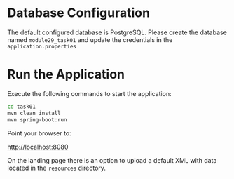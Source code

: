 # Database Configuration


The default configured database is PostgreSQL. Please create the database named `module29_task01` and update the credentials in the `application.properties`

# Run the Application

Execute the following commands to start the application:

```bash
cd task01
mvn clean install
mvn spring-boot:run
```

Point your browser to:

[http://localhost:8080](http://localhost:8080)

On the landing page there is an option to upload a default XML with data located in the `resources` directory.
